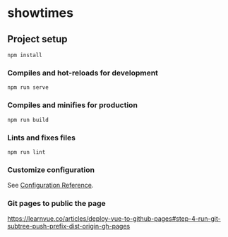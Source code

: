 # showtimes

## Project setup
```
npm install
```

### Compiles and hot-reloads for development
```
npm run serve
```

### Compiles and minifies for production
```
npm run build
```

### Lints and fixes files
```
npm run lint
```

### Customize configuration
See [Configuration Reference](https://cli.vuejs.org/config/).

### Git pages to public the page
https://learnvue.co/articles/deploy-vue-to-github-pages#step-4-run-git-subtree-push-prefix-dist-origin-gh-pages
